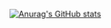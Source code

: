 [![Anurag's GitHub stats](https://github-readme-stats.vercel.app/api?username=Mtsaki)](https://github.com/anuraghazra/github-readme-stats)
